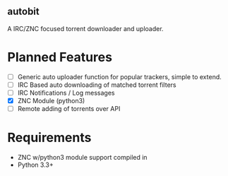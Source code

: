 autobit
--------

A IRC/ZNC focused torrent downloader and uploader.


Planned Features
================

- [ ] Generic auto uploader function for popular trackers, simple to extend.
- [ ] IRC Based auto downloading of matched torrent filters
- [ ] IRC Notifications / Log messages
- [x] ZNC Module (python3)
- [ ] Remote adding of torrents over API

Requirements
============

- ZNC w/python3 module support compiled in
- Python 3.3+

